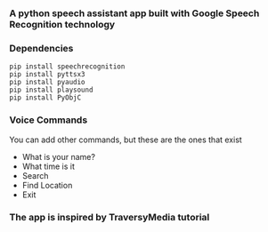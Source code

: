 ### A python speech assistant app built with Google Speech Recognition technology

### Dependencies

```
pip install speechrecognition
pip install pyttsx3
pip install pyaudio
pip install playsound
pip install PyObjC
```
### Voice Commands

You can add other commands, but these are the ones that exist

- What is your name?
- What time is it
- Search
- Find Location
- Exit

### The app is inspired by TraversyMedia tutorial
